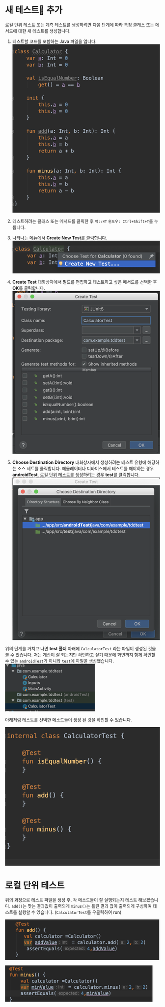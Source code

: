 새 테스트 추가
=
로컬 단위 테스트 또는 계측 테스트를 생성하려면 다음 단계에 따라 특정 클래스 또는 메서드에 대한 새 테스트를 생성합니다.

1.  테스트할 코드를 포함하는 Java 파일을 엽니다. ![test code](https://github.com/sonAJin1/sonAJin1.github.io/blob/master/assets/img/%E1%84%89%E1%85%B3%E1%84%8F%E1%85%B3%E1%84%85%E1%85%B5%E1%86%AB%E1%84%89%E1%85%A3%E1%86%BA%202019-03-27%20%E1%84%8B%E1%85%A9%E1%84%92%E1%85%AE%205.18.00.png?raw=true)

2.  테스트하려는 클래스 또는 메서드를 클릭한 후 `맥:⇧⌘T` `윈도우: Ctrl+Shift+T`를 누릅니다.

3.  나타나는 메뉴에서  **Create New Test**를 클릭합니다.![create new test](https://github.com/sonAJin1/sonAJin1.github.io/blob/master/assets/img/%E1%84%89%E1%85%B3%E1%84%8F%E1%85%B3%E1%84%85%E1%85%B5%E1%86%AB%E1%84%89%E1%85%A3%E1%86%BA%202019-03-27%20%E1%84%8B%E1%85%A9%E1%84%92%E1%85%AE%205.18.16.png?raw=true)

4.  **Create Test**  대화상자에서 필드를 편집하고 테스트하고 싶은 메서드를 선택한 후  **OK**를 클릭합니다.![enter image description here](https://github.com/sonAJin1/sonAJin1.github.io/blob/master/assets/img/%E1%84%89%E1%85%B3%E1%84%8F%E1%85%B3%E1%84%85%E1%85%B5%E1%86%AB%E1%84%89%E1%85%A3%E1%86%BA%202019-03-27%20%E1%84%8B%E1%85%A9%E1%84%92%E1%85%AE%205.18.28.png?raw=true)

5.  **Choose Destination Directory**  대화상자에서 생성하려는 테스트 유형에 해당하는 소스 세트를 클릭합니다. 에뮬레이터나 디바이스에서 테스트를 해야하는 경우 **androidTest**, 로컬 단위 테스트를 생성하려는 경우  **test**를 클릭합니다. ![](https://github.com/sonAJin1/sonAJin1.github.io/blob/master/assets/img/%E1%84%89%E1%85%B3%E1%84%8F%E1%85%B3%E1%84%85%E1%85%B5%E1%86%AB%E1%84%89%E1%85%A3%E1%86%BA%202019-03-27%20%E1%84%8B%E1%85%A9%E1%84%92%E1%85%AE%205.18.41.png?raw=true)

위의 단계를 거치고 나면 **test 폴더** 아래에 `CalculatorTest` 라는 파일이 생성된 것을 볼 수 있습니다. 저는 계산이 잘 되는지만 확인하고 싶기 때문에 화면까지 함께 확인할 수 있는 `androidTest`가 아니라 `test`에 파일을 생성했습니다.
![](https://github.com/sonAJin1/sonAJin1.github.io/blob/master/assets/img/%E1%84%89%E1%85%B3%E1%84%8F%E1%85%B3%E1%84%85%E1%85%B5%E1%86%AB%E1%84%89%E1%85%A3%E1%86%BA%202019-03-27%20%E1%84%8B%E1%85%A9%E1%84%92%E1%85%AE%205.44.21.png?raw=true)


아래처럼 테스트를 선택한 메소드들이 생성 된 것을 확인할 수 있습니다.

![enter image description here](https://github.com/sonAJin1/sonAJin1.github.io/blob/master/assets/img/%E1%84%89%E1%85%B3%E1%84%8F%E1%85%B3%E1%84%85%E1%85%B5%E1%86%AB%E1%84%89%E1%85%A3%E1%86%BA%202019-03-27%20%E1%84%8B%E1%85%A9%E1%84%92%E1%85%AE%205.19.41.png?raw=true)


로컬 단위 테스트
=

위의 과정으로 테스트 파일을 생성 후, 각 메소드들이 잘 실행되는지 테스트 해보겠습니다.  `add()`는 맞는 결과값이 출력되게 `minus()`는 틀린 결과 값이 출력되게 구성하여 테스트를 실행할 수 있습니다. (`CalculatorTest`를 우클릭하여 run)

![](https://github.com/sonAJin1/sonAJin1.github.io/blob/master/assets/img/%E1%84%89%E1%85%B3%E1%84%8F%E1%85%B3%E1%84%85%E1%85%B5%E1%86%AB%E1%84%89%E1%85%A3%E1%86%BA%202019-03-27%20%E1%84%8B%E1%85%A9%E1%84%92%E1%85%AE%205.52.14.png?raw=true)

![](https://github.com/sonAJin1/sonAJin1.github.io/blob/master/assets/img/%E1%84%89%E1%85%B3%E1%84%8F%E1%85%B3%E1%84%85%E1%85%B5%E1%86%AB%E1%84%89%E1%85%A3%E1%86%BA%202019-03-27%20%E1%84%8B%E1%85%A9%E1%84%92%E1%85%AE%205.49.40.png?raw=true)


<!--stackedit_data:
eyJoaXN0b3J5IjpbLTE5ODM5Mjc0OTFdfQ==
-->